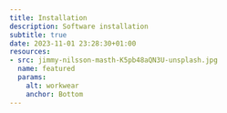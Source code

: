 ```yaml
---
title: Installation
description: Software installation
subtitle: true
date: 2023-11-01 23:28:30+01:00
resources:
- src: jimmy-nilsson-masth-K5pb48aQN3U-unsplash.jpg
  name: featured
  params:
    alt: workwear
    anchor: Bottom
---
```

